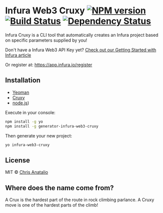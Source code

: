 # Infura Web3 Cruxy [![NPM version][npm-image]][npm-url] [![Build Status][travis-image]][travis-url] [![Dependency Status][daviddm-image]][daviddm-url]

Infura Cruxy is a CLI tool that automatically creates an Infura project based on specific parameters supplied by you!

Don't have a Infura Web3 API Key yet?  [Check out our Getting Started with Infura article](https://app.infura.io/register?utm_source=github&utm_medium=devcommunity&utm_campaign=2022_Nov_github-devrel-poc-apps_tutorial_content)

Or register at: https://app.infura.io/register

## Installation

- [Yeoman](http://yeoman.io) 
- [Cruxy](https://www.npmjs.com/) 
- [node.js](https://nodejs.org/))

Execute in your console:
```bash
npm install -g yo
npm install -g generator-infura-web3-cruxy
```

Then generate your new project:

```bash
yo infura-web3-cruxy
```

## License

MIT © [Chris Anatalio](https://chris-anatalio.dev/)

## Where does the name come from?

A Crux is the hardest part of the route in rock climbing parlance.  A Cruxy move is one of the hardest parts of the climb!

[npm-image]: https://badge.fury.io/js/generator-infura-web-3-wizard.svg
[npm-url]: https://npmjs.org/package/generator-infura-web-3-wizard
[travis-image]: https://travis-ci.com/anataliocs/generator-infura-web-3-wizard.svg?branch=master
[travis-url]: https://travis-ci.com/anataliocs/generator-infura-web-3-wizard
[daviddm-image]: https://david-dm.org/anataliocs/generator-infura-web-3-wizard.svg?theme=shields.io
[daviddm-url]: https://david-dm.org/anataliocs/generator-infura-web-3-wizard
